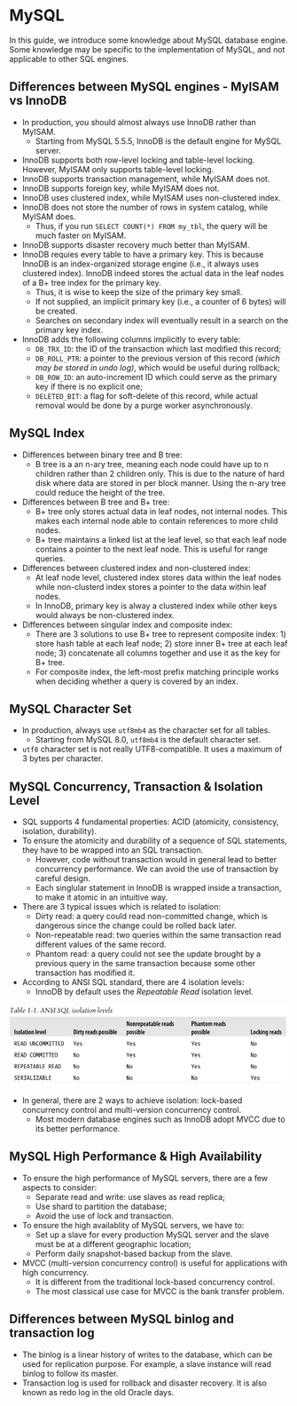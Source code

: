# MySQL

In this guide, we introduce some knowledge about MySQL database engine. Some knowledge may be specific to the implementation of MySQL, and not applicable to other SQL engines.

## Differences between MySQL engines - MyISAM vs InnoDB

- In production, you should almost always use InnoDB rather than MyISAM.
	- Starting from MySQL 5.5.5, InnoDB is the default engine for MySQL server.
- InnoDB supports both row-level locking and table-level locking. However, MyISAM only supports table-level locking.
- InnoDB supports transaction management, while MyISAM does not.
- InnoDB supports foreign key, while MyISAM does not.
- InnoDB uses clustered index, while MyISAM uses non-clustered index.
- InnoDB does not store the number of rows in system catalog, while MyISAM does.
	- Thus, if you run `SELECT COUNT(*) FROM my_tbl`, the query will be much faster on MyISAM.
- InnoDB supports disaster recovery much better than MyISAM.
- InnoDB requies every table to have a primary key. This is because InnoDB is an index-organized storage engine (i.e., it always uses clustered index). InnoDB indeed stores the actual data in the leaf nodes of a B+ tree index for the primary key.
	- Thus, it is wise to keep the size of the primary key small.
	- If not supplied, an implicit primary key (i.e., a counter of 6 bytes) will be created.
	- Searches on secondary index will eventually result in a search on the primary key index.
- InnoDB adds the following columns implicitly to every table:
	- `DB_TRX_ID`: the ID of the transaction which last modified this record;
	- `DB_ROLL_PTR`: a pointer to the previous version of this record _(which may be stored in undo log)_, which would be useful during rollback;
	- `DB_ROW_ID`: an auto-increment ID which could serve as the primary key if there is no explicit one;
	- `DELETED_BIT`: a flag for soft-delete of this record, while actual removal would be done by a purge worker asynchronously.

## MySQL Index

- Differences between binary tree and B tree:
	- B tree is a an n-ary tree, meaning each node could have up to n children rather than 2 children only. This is due to the nature of hard disk where data are stored in per block manner. Using the n-ary tree could reduce the height of the tree.
- Differences between B tree and B+ tree:
	- B+ tree only stores actual data in leaf nodes, not internal nodes. This makes each internal node able to contain references to more child nodes.
	- B+ tree maintains a linked list at the leaf level, so that each leaf node contains a pointer to the next leaf node. This is useful for range queries.
- Differences between clustered index and non-clustered index:
	- At leaf node level, clustered index stores data within the leaf nodes while non-clusterd index stores a pointer to the data within leaf nodes.
	- In InnoDB, primary key is alway a clustered index while other keys would always be non-clustered index.
- Differences between singular index and composite index:
	- There are 3 solutions to use B+ tree to represent composite index: 1) store hash table at each leaf node; 2) store inner B+ tree at each leaf node; 3) concatenate all columns together and use it as the key for B+ tree.
	- For composite index, the left-most prefix matching principle works when deciding whether a query is covered by an index.

## MySQL Character Set

- In production, always use `utf8mb4` as the character set for all tables.
	- Starting from MySQL 8.0, `utf8mb4` is the default character set.
- `utf8` character set is not really UTF8-compatible. It uses a maximum of 3 bytes per character.

## MySQL Concurrency, Transaction & Isolation Level

- SQL supports 4 fundamental properties: ACID (atomicity, consistency, isolation, durability).
- To ensure the atomicity and durability of a sequence of SQL statements, they have to be wrapped into an SQL transaction.
	- However, code without transaction would in general lead to better concurrency performance. We can avoid the use of transaction by careful design.
	- Each singlular statement in InnoDB is wrapped inside a transaction, to make it atomic in an intuitive way.
- There are 3 typical issues which is related to isolation:
	- Dirty read: a query could read non-committed change, which is dangerous since the change could be rolled back later.
	- Non-repeatable read: two queries within the same transaction read different values of the same record.
	- Phantom read: a query could not see the update brought by a previous query in the same transaction because some other transaction has modified it.
- According to ANSI SQL standard, there are 4 isolation levels:
	- InnoDB by default uses the _Repeatable Read_ isolation level.

![Isolation Levels](../img/sql_isolation.png)

- In general, there are 2 ways to achieve isolation: lock-based concurrency control and multi-version concurrency control.
	- Most modern database engines such as InnoDB adopt MVCC due to its better performance.

## MySQL High Performance & High Availability

- To ensure the high performance of MySQL servers, there are a few aspects to consider:
	- Separate read and write: use slaves as read replica;
	- Use shard to partition the database;
	- Avoid the use of lock and transaction.
- To ensure the high availablity of MySQL servers, we have to:
	- Set up a slave for every production MySQL server and the slave must be at a different geographic location;
	- Perform daily snapshot-based backup from the slave.
- MVCC (multi-version concurrency control) is useful for applications with high concurrency.
	- It is different from the traditional lock-based concurrency control.
	- The most classical use case for MVCC is the bank transfer problem.

## Differences between MySQL binlog and transaction log

- The binlog is a linear history of writes to the database, which can be used for replication purpose. For example, a slave instance will read binlog to follow its master.
- Transaction log is used for rollback and disaster recovery. It is also known as redo log in the old Oracle days.

